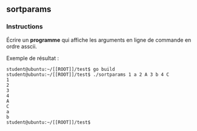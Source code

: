 ## sortparams

### Instructions

Écrire un **programme** qui affiche les arguments en ligne de commande en ordre asscii.

Exemple de résultat :

```console
student@ubuntu:~/[[ROOT]]/test$ go build
student@ubuntu:~/[[ROOT]]/test$ ./sortparams 1 a 2 A 3 b 4 C
1
2
3
4
A
C
a
b
student@ubuntu:~/[[ROOT]]/test$
```
